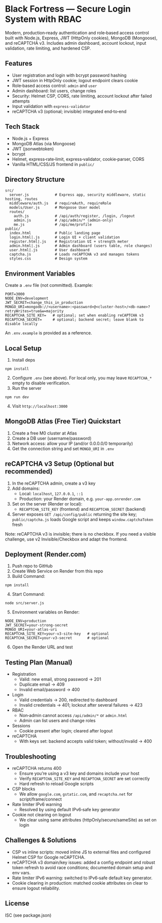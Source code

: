 # Black Fortress — Secure Login System with RBAC

Modern, production‑ready authentication and role‑based access control built with Node.js, Express, JWT (HttpOnly cookies), MongoDB (Mongoose), and reCAPTCHA v3. Includes admin dashboard, account lockout, input validation, rate limiting, and hardened CSP.

## Features

- User registration and login with bcrypt password hashing
- JWT session in HttpOnly cookie; logout endpoint clears cookie
- Role‑based access control: `admin` and `user`
- Admin dashboard: list users, change roles
- Security: Helmet CSP, CORS, rate limiting, account lockout after failed attempts
- Input validation with `express-validator`
- reCAPTCHA v3 (optional; invisible) integrated end‑to‑end

## Tech Stack

- Node.js + Express
- MongoDB Atlas (via Mongoose)
- JWT (jsonwebtoken)
- bcrypt
- Helmet, express‑rate‑limit, express‑validator, cookie‑parser, CORS
- Vanilla HTML/CSS/JS frontend in `public/`

## Directory Structure

```
src/
  server.js            # Express app, security middleware, static hosting, routes
  middleware/auth.js   # requireAuth, requireRole
  models/User.js       # Mongoose User model
  routes/
    auth.js            # /api/auth/register, /login, /logout
    admin.js           # /api/admin/* (admin‑only)
    me.js              # /api/me/profile
public/
  index.html           # Public landing page
  login.html|.js       # Login UI + client validation
  register.html|.js    # Registration UI + strength meter
  admin.html|.js       # Admin dashboard (users table, role changes)
  user.html|.js        # User dashboard
  captcha.js           # Loads reCAPTCHA v3 and manages tokens
  styles.css           # Design system
```

## Environment Variables

Create a `.env` file (not committed). Example:

```
PORT=3000
NODE_ENV=development
JWT_SECRET=change_this_in_production
MONGO_URI=mongodb://<username>:<password>@<cluster-host>/<db-name>?retryWrites=true&w=majority
RECAPTCHA_SITE_KEY=   # optional; set when enabling reCAPTCHA v3
RECAPTCHA_SECRET=     # optional; backend secret; leave blank to disable locally
```

An `.env.example` is provided as a reference.

## Local Setup

1. Install deps

```
npm install
```

2. Configure `.env` (see above). For local only, you may leave `RECAPTCHA_*` empty to disable verification.
3. Run the server

```
npm run dev
```

4. Visit `http://localhost:3000`

## MongoDB Atlas (Free Tier) Quickstart

1. Create a free M0 cluster at Atlas
2. Create a DB user (username/password)
3. Network access: allow your IP (and/or 0.0.0.0/0 temporarily)
4. Get the connection string and set `MONGO_URI` in `.env`

## reCAPTCHA v3 Setup (Optional but recommended)

1. In the reCAPTCHA admin, create a v3 key
2. Add domains:
   - Local: `localhost`, `127.0.0.1`, `::1`
   - Production: your Render domain, e.g. `your-app.onrender.com`
3. Set on the server (Render or local):
   - `RECAPTCHA_SITE_KEY` (frontend) and `RECAPTCHA_SECRET` (backend)
4. Server exposes `GET /api/config/public` returning the site key; `public/captcha.js` loads Google script and keeps `window.captchaToken` fresh

Note: reCAPTCHA v3 is invisible; there is no checkbox. If you need a visible challenge, use v2 Invisible/Checkbox and adapt the frontend.

## Deployment (Render.com)

1. Push repo to GitHub
2. Create Web Service on Render from this repo
3. Build Command:

```
npm install
```

4. Start Command:

```
node src/server.js
```

5. Environment variables on Render:

```
NODE_ENV=production
JWT_SECRET=your-strong-secret
MONGO_URI=your-atlas-uri
RECAPTCHA_SITE_KEY=your-v3-site-key   # optional
RECAPTCHA_SECRET=your-v3-secret       # optional
```

6. Open the Render URL and test

## Testing Plan (Manual)

- Registration
  - Valid: new email, strong password → 201
  - Duplicate email → 409
  - Invalid email/password → 400
- Login
  - Valid credentials → 200, redirected to dashboard
  - Invalid credentials → 401; lockout after several failures → 423
- RBAC
  - Non‑admin cannot access `/api/admin/*` or `admin.html`
  - Admin can list users and change roles
- Sessions
  - Cookie present after login; cleared after logout
- reCAPTCHA
  - With keys set: backend accepts valid token; without/invalid → 400

## Troubleshooting

- reCAPTCHA returns 400
  - Ensure you’re using a v3 key and domains include your host
  - Verify `RECAPTCHA_SITE_KEY` and `RECAPTCHA_SECRET` are set correctly
  - Hard refresh to reload Google scripts
- CSP blocks
  - We allow `google.com`, `gstatic.com`, and `recaptcha.net` for script/frame/connect
- Rate limiter IPv6 warning
  - Resolved by using default IPv6‑safe key generator
- Cookie not clearing on logout
  - We clear using same attributes (httpOnly/secure/sameSite) as set on login

## Challenges & Solutions

- CSP vs inline scripts: moved inline JS to external files and configured Helmet CSP for Google reCAPTCHA.
- reCAPTCHA v3 domain/key issues: added a config endpoint and robust token refresh to avoid race conditions; documented domain setup and env vars.
- Rate limiter IPv6 warning: switched to IPv6‑safe default key generator.
- Cookie clearing in production: matched cookie attributes on clear to ensure logout reliability.

## License

ISC (see package.json)
